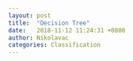```yaml
---
layout: post
title:  "Decision Tree"
date:   2018-11-12 11:24:31 +0800
author: Nikolavac
categories: Classification 
---
```



